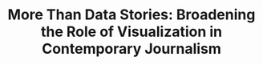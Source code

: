 ---
authors:
- Yu Fu
- John Stasko
link: https://ieeexplore.ieee.org/abstract/document/10158423?casa_token=crezMq4KBmsAAAAA:xkB4YaY6Mn0lGyNY3ANqZQWaqsB5fqO3uHvJ_H4riT5FnWddMhuQZCoOXoIoL5B-vorevBYHpQA
tags:
- Data-driven Storytelling
- Data Journalism 

title: 'More Than Data Stories: Broadening the Role of Visualization in Contemporary Journalism'
venue: IEEE TVCG
year: 2023
---